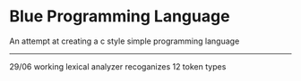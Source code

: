 # Blue Programming Language

An attempt at creating a c style simple programming language

---
29/06
working lexical analyzer recoganizes 12 token types